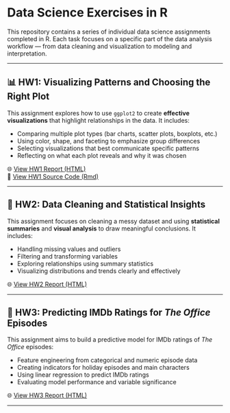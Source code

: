 # Data Science Exercises in R

This repository contains a series of individual data science assignments completed in R. Each task focuses on a specific part of the data analysis workflow — from data cleaning and visualization to modeling and interpretation.

---

## 📊 HW1: Visualizing Patterns and Choosing the Right Plot

This assignment explores how to use `ggplot2` to create **effective visualizations** that highlight relationships in the data. It includes:
- Comparing multiple plot types (bar charts, scatter plots, boxplots, etc.)
- Using color, shape, and faceting to emphasize group differences
- Selecting visualizations that best communicate specific patterns
- Reflecting on what each plot reveals and why it was chosen

🌐 [View HW1 Report (HTML)](https://dorbenit.github.io/DataScience-Exercises-R/HW1.html)  
📄 [View HW1 Source Code (Rmd)](HW1.Rmd)

---

## 🧼 HW2: Data Cleaning and Statistical Insights

This assignment focuses on cleaning a messy dataset and using **statistical summaries** and **visual analysis** to draw meaningful conclusions. It includes:
- Handling missing values and outliers
- Filtering and transforming variables
- Exploring relationships using summary statistics
- Visualizing distributions and trends clearly and effectively

🌐 [View HW2 Report (HTML)](https://dorbenit.github.io/DataScience-Exercises-R/HW2.html)

---

## 🎯 HW3: Predicting IMDb Ratings for *The Office* Episodes

This assignment aims to build a predictive model for IMDb ratings of *The Office* episodes:
- Feature engineering from categorical and numeric episode data
- Creating indicators for holiday episodes and main characters
- Using linear regression to predict IMDb ratings
- Evaluating model performance and variable significance

🌐 [View HW3 Report (HTML)](https://dorbenit.github.io/DataScience-Exercises-R/HW3.html)

---

